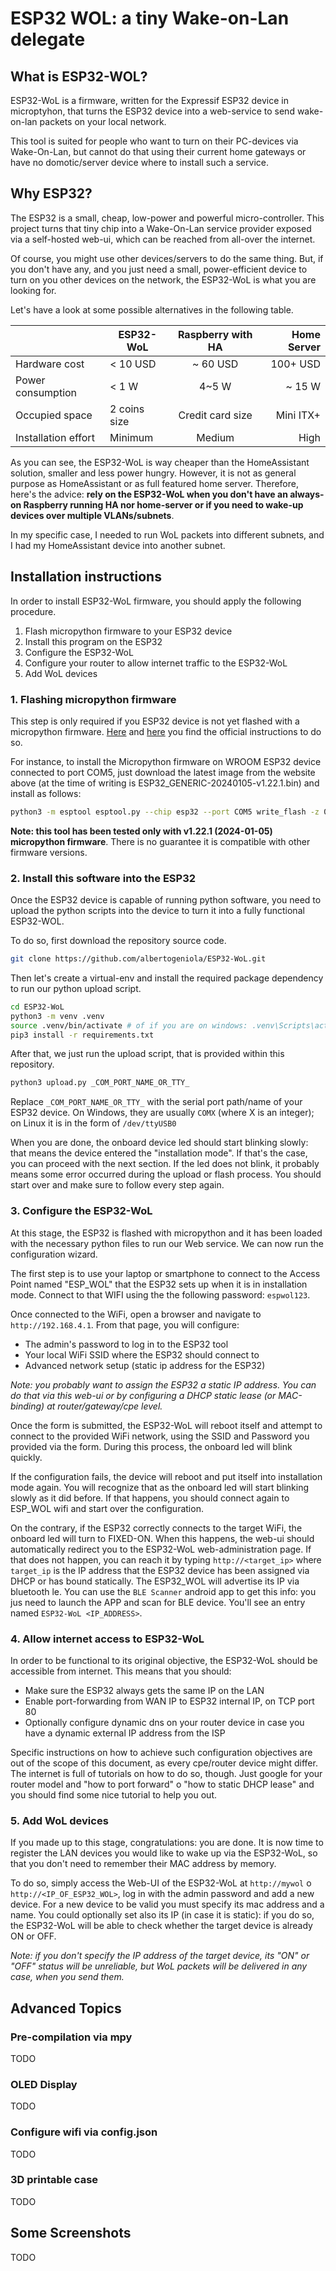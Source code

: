 # ESP32 WOL: a tiny Wake-on-Lan delegate

## What is ESP32-WOL?
ESP32-WoL is a firmware, written for the Expressif ESP32 device in microptyhon,
that turns the ESP32 device into a web-service to send wake-on-lan packets on 
your local network.

This tool is suited for people who want to turn on their PC-devices via Wake-On-Lan,
but cannot do that using their current home gateways or have no domotic/server device
where to install such a service.

## Why ESP32?
The ESP32 is a small, cheap, low-power and powerful micro-controller.
This project turns that tiny chip into a Wake-On-Lan service provider 
exposed via a self-hosted web-ui, which can be reached from all-over the internet. 

Of course, you might use other devices/servers to do the same thing.
But, if you don't have any, and you just need a small, power-efficient device to 
turn on you other devices on the network, the ESP32-WoL is what you are looking for.

Let's have a look at some possible alternatives in the following table.

|                     | ESP32-WoL    | Raspberry with HA | Home Server |
|---------------------|--------------|:-----------------:|------------:|
| Hardware cost       | < 10 USD     |     ~ 60 USD      |    100+ USD |
| Power consumption   | < 1 W        |       4~5 W       |      ~ 15 W |
| Occupied space      | 2 coins size | Credit card size  |   Mini ITX+ |
| Installation effort | Minimum      |      Medium       |        High |

As you can see, the ESP32-WoL is way cheaper than the HomeAssistant solution, smaller and 
less power hungry. However, it is not as general purpose as HomeAssistant or as full featured
home server. Therefore, here's the advice: **rely on the ESP32-WoL when you don't have an 
always-on Raspberry running HA nor home-server or if you need to wake-up devices over multiple
VLANs/subnets**. 

In my specific case, I needed to run WoL packets into different subnets, and I had my HomeAssistant device into another subnet. 

## Installation instructions
In order to install ESP32-WoL firmware, you should apply the following procedure.

1. Flash micropython firmware to your ESP32 device
2. Install this program on the ESP32
3. Configure the ESP32-WoL
4. Configure your router to allow internet traffic to the ESP32-WoL
5. Add WoL devices

### 1. Flashing micropython firmware
This step is only required if you ESP32 device is not yet flashed with a micropython firmware.
[Here](https://micropython.org/download/esp32/) and [here](https://docs.micropython.org/en/latest/esp32/tutorial/intro.html#deploying-the-firmware) 
you find the official instructions to do so.

For instance, to install the Micropython firmware on WROOM ESP32 device connected to port COM5, just download the latest image from the website above (at the time of writing is ESP32_GENERIC-20240105-v1.22.1.bin) and install as follows:

```bash 
python3 -m esptool esptool.py --chip esp32 --port COM5 write_flash -z 0x1000 ESP32_GENERIC-20240105-v1.22.1.bin 
```

**Note: this tool has been tested only with v1.22.1 (2024-01-05) micropython firmware**. 
There is no guarantee it is compatible with other firmware versions. 

### 2. Install this software into the ESP32
Once the ESP32 device is capable of running python software, you need to upload the python
scripts into the device to turn it into a fully functional ESP32-WOL. 

To do so, first download the repository source code.

```bash
git clone https://github.com/albertogeniola/ESP32-WoL.git
```

Then let's create a virtual-env and install the required package dependency to run our python upload script.

```bash
cd ESP32-WoL
python3 -m venv .venv
source .venv/bin/activate # of if you are on windows: .venv\Scripts\activate.bat
pip3 install -r requirements.txt
```

After that, we just run the upload script, that is provided within this repository.

```bash
python3 upload.py _COM_PORT_NAME_OR_TTY_
```

Replace `_COM_PORT_NAME_OR_TTY_` with the serial port path/name of your ESP32 device.
On Windows, they are usually `COMX` (where X is an integer); on Linux it is in the form of
`/dev/ttyUSB0`

When you are done, the onboard device led should start blinking slowly: that means the
device entered the "installation mode". If that's the case, you can proceed with the next
section. If the led does not blink, it probably means some error occurred during the 
upload or flash process. You should start over and make sure to follow every step again.

### 3. Configure the ESP32-WoL
At this stage, the ESP32 is flashed with micropython and it has been loaded with 
the necessary python files to run our Web service. We can now run the configuration
wizard.

The first step is to use your laptop or smartphone to connect to the Access Point 
named "ESP_WOL" that the ESP32 sets up when it is in installation mode. 
Connect to that WIFI using the the following password: `espwol123`.

Once connected to the WiFi, open a browser and navigate to `http://192.168.4.1`. 
From that page, you will configure:
- The admin's password to log in to the ESP32 tool
- Your local WiFi SSID where the ESP32 should connect to
- Advanced network setup (static ip address for the ESP32)

*Note: you probably want to assign the ESP32 a static IP address.
You can do that via this web-ui or by configuring a DHCP static lease 
(or MAC-binding) at router/gateway/cpe level.* 

Once the form is submitted, the ESP32-WoL will reboot itself and attempt to connect
to the provided WiFi network, using the SSID and Password you provided via the form.
During this process, the onboard led will blink quickly. 

If the configuration fails, the device will reboot and put itself into installation mode
again. You will recognize that as the onboard led will start blinking slowly as it did 
before. If that happens, you should connect again to ESP_WOL wifi and start over the 
configuration.

On the contrary, if the ESP32 correctly connects to the target WiFi,
the onboard led will turn to FIXED-ON. When this happens, the web-ui should automatically
redirect you to the ESP32-WoL web-administration page. If that does not happen,
you can reach it by typing `http://<target_ip>` where `target_ip` is the IP address
that the ESP32 device has been assigned via DHCP or has bound statically.
The ESP32_WOL will advertise its IP via bluetooth le. You can use the `BLE Scanner` android
app to get this info: you jus need to launch the APP and scan for BLE device. You'll see 
an entry named `ESP32-WoL <IP_ADDRESS>`.

### 4. Allow internet access to ESP32-WoL
In order to be functional to its original objective, the ESP32-WoL should be accessible
from internet. This means that you should:
- Make sure the ESP32 always gets the same IP on the LAN
- Enable port-forwarding from WAN IP to ESP32 internal IP, on TCP port 80 
- Optionally configure dynamic dns on your router device in case you have a dynamic external IP address from the ISP

Specific instructions on how to achieve such configuration objectives are out of the scope of this
document, as every cpe/router device might differ. The internet is full of tutorials on how to do so,
though. Just google for your router model and "how to port forward" o "how to static DHCP lease" and you
should find some nice tutorial to help you out.

### 5. Add WoL devices
If you made up to this stage, congratulations: you are done. 
It is now time to register the LAN devices you would like to wake up via the ESP32-WoL,
so that you don't need to remember their MAC address by memory.

To do so, simply access the Web-UI of the ESP32-WoL at `http://mywol` o `http://<IP_OF_ESP32_WOL>`,
log in with the admin password and add a new device. For a new device to be valid you must 
specify its mac address and a name. You could optionally set also its IP (in case it is static):
if you do so, the ESP32-WoL will be able to check whether the target device is already ON or OFF.

*Note: if you don't specify the IP address of the target device, its "ON" or "OFF" status will be
unreliable, but WoL packets will be delivered in any case, when you send them.*



## Advanced Topics
### Pre-compilation via mpy
TODO

### OLED Display
TODO

### Configure wifi via config.json
TODO

### 3D printable case
TODO

## Some Screenshots
TODO